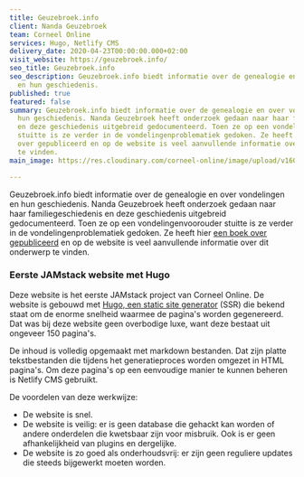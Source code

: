 ```yaml
---
title: Geuzebroek.info
client: Nanda Geuzebroek
team: Corneel Online
services: Hugo, Netlify CMS
delivery_date: 2020-04-23T00:00:00.000+02:00
visit_website: https://geuzebroek.info/
seo_title: Geuzebroek.info
seo_description: Geuzebroek.info biedt informatie over de genealogie en over vondelingen
  en hun geschiedenis.
published: true
featured: false
summary: Geuzebroek.info biedt informatie over de genealogie en over vondelingen en
  hun geschiedenis. Nanda Geuzebroek heeft onderzoek gedaan naar haar familiegeschiedenis
  en deze geschiedenis uitgebreid gedocumenteerd. Toen ze op een vondelingenvoorouder
  stuitte is ze verder in de vondelingenproblematiek gedoken. Ze heeft hier een boek
  over gepubliceerd en op de website is veel aanvullende informatie over dit onderwerp
  te vinden.
main_image: https://res.cloudinary.com/corneel-online/image/upload/v1602856410/corneel/geuzebroek_uk0ljo.jpg

---
```

Geuzebroek.info biedt informatie over de genealogie en over vondelingen en hun geschiedenis. Nanda Geuzebroek heeft onderzoek gedaan naar haar familiegeschiedenis en deze geschiedenis uitgebreid gedocumenteerd. Toen ze op een vondelingenvoorouder stuitte is ze verder in de vondelingenproblematiek gedoken. Ze heeft hier [een boek over gepubliceerd](https://verloren.nl/boeken/2086/257/28632/sociaal-economisch/vondelingen) en op de website is veel aanvullende informatie over dit onderwerp te vinden.

### Eerste JAMstack website met Hugo

Deze website is het eerste JAMstack project van Corneel Online. De website is gebouwd met [Hugo, een static site generator](https://gohugo.io/ "Hugo - The world’s fastest framework for building websites") (SSR) die bekend staat om de enorme snelheid waarmee de pagina's worden gegenereerd. Dat was bij deze website geen overbodige luxe, want deze bestaat uit ongeveer 150 pagina's.

De inhoud is volledig opgemaakt met markdown bestanden. Dat zijn platte tekstbestanden die tijdens het generatieproces worden omgezet in HTML pagina's. Om deze pagina's op een eenvoudige manier te kunnen beheren is Netlify CMS gebruikt.

De voordelen van deze werkwijze:

* De website is snel.
* De website is veilig: er is geen database die gehackt kan worden of andere onderdelen die kwetsbaar zijn voor misbruik. Ook is er geen afhankelijkheid van plugins en dergelijke.
* De website is zo goed als onderhoudsvrij: er zijn geen reguliere updates die steeds bijgewerkt moeten worden.